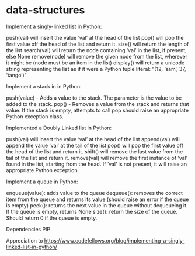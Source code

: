# data-structures

Implement a singly-linked list in Python:

  push(val) will insert the value ‘val’ at the head of the list
  pop() will pop the first value off the head of the list and return it.
  size() will return the length of the list
  search(val) will return the node containing ‘val’ in the list, if present, else None
  remove(node) will remove the given node from the list, wherever it might be (node must be an item in the list)
  display() will return a unicode string representing the list as if it were a Python tuple literal: “(12, ‘sam’, 37, ‘tango’)”
  
Implement a stack in in Python:

  push(value) - Adds a value to the stack. The parameter is the value to be added to the stack.
  pop() - Removes a value from the stack and returns that value. If the stack is empty, attempts to call pop should raise an appropriate Python exception class.
  
Implemented a Doubly Linked list in Python:

  push(val) will insert the value ‘val’ at the head of the list append(val) will append the value ‘val’ at the tail of the list
  pop() will pop the first value off the head of the list and return it.
  shift() will remove the last value from the tail of the list and return it.
  remove(val) will remove the first instance of ‘val’ found in the list, starting from the head. If ‘val’ is not present, it will raise an appropriate Python exception.

Implement a queue in Python:

  enqueue(value): adds value to the queue
  dequeue(): removes the correct item from the queue and returns its value (should raise an error if the queue is empty)
  peek(): returns the next value in the queue without dequeueing it. If the queue is empty, returns None
  size(): return the size of the queue. Should return 0 if the queue is empty.


Dependencies PIP

Appreciation to https://www.codefellows.org/blog/implementing-a-singly-linked-list-in-python/

